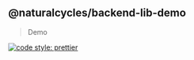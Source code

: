 ## @naturalcycles/backend-lib-demo

> Demo

[![code style: prettier](https://img.shields.io/badge/code_style-prettier-ff69b4.svg?style=flat-square)](https://github.com/prettier/prettier)
